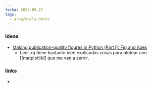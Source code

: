 ```yaml
---
fecha: 2023-09-27
tags:
  - area/daily-notes
---
```

### ideas
- [Making publication-quality figures in Python (Part I): Fig and Axes](https://towardsdatascience.com/making-publication-quality-figures-in-python-part-i-fig-and-axes-d86c3903ad9b)
	- Leer xq tiene bastante bien explicadas cosas para plotear con [[matplotlib]] que me van a servir.

### links
- 

